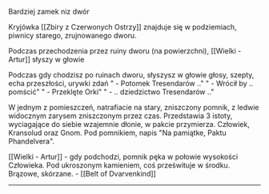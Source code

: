 Bardziej zamek niz dwór

Kryjówka [[Zbiry z Czerwonych Ostrzy]] znajduje się w podziemiach, piwnicy starego, zrujnowanego dworu.

Podczas przechodzenia przez ruiny dworu (na powierzchni), [[Wielki - Artur]] słyszy w głowie

Podczas gdy chodzisz po ruinach dworu, słyszysz w głowie głosy, szepty, echa przeszłości, urywki zdań
" - Potomek Tresendarów .."
" - Wrócił by .. pomścić"
" - Przeklęte Orki"
" - .. dziedzictwo Tresendarów .."


W jednym z pomieszczeń, natrafiacie na stary, zniszczony pomnik, z ledwie widocznym zarysem zniszczonym przez czas. Przedstawia 3 istoty, wyciagające do siebie wzajemnie dłonie, w pakcie przymierza. Człowiek, Kransolud oraz Gnom.
Pod pomnikiem, napis "Na pamiątke, Paktu Phandelvera".

[[Wielki - Artur]] - gdy podchodzi, pomnik pęka w połowie wysokości Człowieka. Pod ukroszonym kamieniem, coś prześwituje w środku. Brązowe, skórzane. - [[Belt of Dvarvenkind]]

------------------


